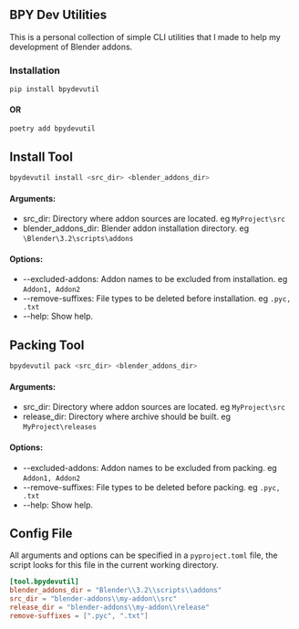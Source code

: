 
## BPY Dev Utilities

This is a personal collection of simple CLI utilities that I made to help my development of Blender addons.

### Installation
```shell
pip install bpydevutil
```
#### OR
```shell
poetry add bpydevutil
```

## Install Tool
```sh
bpydevutil install <src_dir> <blender_addons_dir>
```
#### Arguments:
- src_dir: Directory where addon sources are located. eg ```MyProject\src```
- blender_addons_dir: Blender addon installation directory. eg ```\Blender\3.2\scripts\addons```

#### Options:
- --excluded-addons: Addon names to be excluded from installation. eg ```Addon1, Addon2```
- --remove-suffixes: File types to be deleted before installation. eg ```.pyc, .txt```
- --help: Show help.

## Packing Tool

```sh
bpydevutil pack <src_dir> <blender_addons_dir>
```
#### Arguments:
- src_dir: Directory where addon sources are located. eg ```MyProject\src```
- release_dir: Directory where archive should be built. eg ```MyProject\releases```

#### Options:
- --excluded-addons: Addon names to be excluded from packing. eg ```Addon1, Addon2```
- --remove-suffixes: File types to be deleted before packing. eg ```.pyc, .txt```
- --help: Show help.

## Config File

All arguments and options can be specified in a ```pyproject.toml``` file, the script looks for this file in the current working directory.

```toml
[tool.bpydevutil]
blender_addons_dir = "Blender\\3.2\\scripts\\addons"
src_dir = "blender-addons\\my-addon\\src"
release_dir = "blender-addons\\my-addon\\release"
remove-suffixes = [".pyc", ".txt"]
```